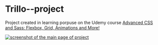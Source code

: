 # Trillo--project

Project created in learning porpuse on the Udemy course [Advanced CSS and Sass: Flexbox, Grid, Animations and More!](https://www.udemy.com/course/advanced-css-and-sass)

[<img src="https://github.com/IamGalexing/Trillo--project/blob/master/img/Trillo-page.jpg" alt="screenshot of the main page of project"/>](https://iamgalexing.github.io/Trillo--project/)

